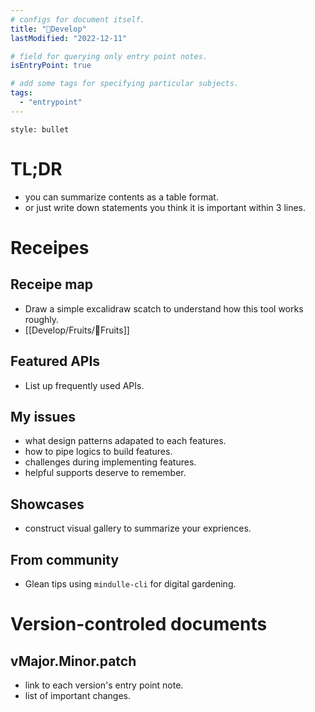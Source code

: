 ```yaml
---
# configs for document itself.
title: "🎉Develop"
lastModified: "2022-12-11"

# field for querying only entry point notes.
isEntryPoint: true

# add some tags for specifying particular subjects.
tags:
  - "entrypoint"
---
```


```toc
style: bullet
```

# TL;DR

- you can summarize contents as a table format.
- or just write down statements you think it is important within 3 lines.

# Receipes

## Receipe map

- Draw a simple excalidraw scatch to understand how this tool works roughly.
- [[Develop/Fruits/🎉Fruits]]

## Featured APIs

- List up frequently used APIs.

## My issues

- what design patterns adapated to each features.
- how to pipe logics to build features.
- challenges during implementing features.
- helpful supports deserve to remember.

## Showcases

- construct visual gallery to summarize your expriences.

## From community

- Glean tips using `mindulle-cli` for digital gardening.

# Version-controled documents

## vMajor.Minor.patch

- link to each version's entry point note.
- list of important changes.
